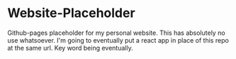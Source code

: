 # Website-Placeholder
Github-pages placeholder for my personal website. This has absolutely no use whatsoever.
I'm going to eventually put a react app in place of this repo at the same url. Key word being eventually.

